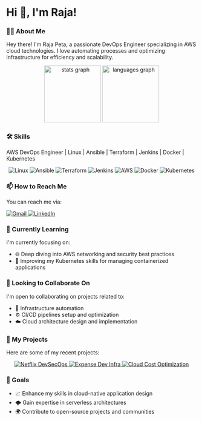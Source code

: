 # Hi 👋, I'm Raja!

<h3 align="left">👩‍💻 About Me</h3>

Hey there! I'm Raja Peta, a passionate DevOps Engineer specializing in AWS cloud technologies. I love automating processes and optimizing infrastructure for efficiency and scalability.

<div align="center">
  <img src="https://github-readme-stats.vercel.app/api?username=iam-raja&hide_title=false&hide_rank=false&show_icons=true&include_all_commits=true&count_private=true&disable_animations=false&theme=dracula&locale=en&hide_border=false" height="150" alt="stats graph" />
  <img src="https://github-readme-stats.vercel.app/api/top-langs?username=iam-raja&locale=en&hide_title=false&layout=compact&card_width=320&langs_count=5&theme=dracula&hide_border=false" height="150" alt="languages graph" />
</div>

<h3 align="left">🛠️ Skills</h3>

<!-- Intro -->
AWS DevOps Engineer | Linux | Ansible | Terraform | Jenkins | Docker | Kubernetes

<!-- Skills -->
<div align="center">
  <img src="https://img.shields.io/badge/Linux-FCC624?style=for-the-badge&logo=linux&logoColor=black" alt="Linux"/>
  <img src="https://img.shields.io/badge/Ansible-EE0000?style=for-the-badge&logo=ansible&logoColor=white" alt="Ansible"/>
  <img src="https://img.shields.io/badge/Terraform-623CE4?style=for-the-badge&logo=terraform&logoColor=white" alt="Terraform"/>
  <img src="https://img.shields.io/badge/Jenkins-D24939?style=for-the-badge&logo=jenkins&logoColor=white" alt="Jenkins"/>
  <img src="https://img.shields.io/badge/AWS-232F3E?style=for-the-badge&logo=amazon-aws&logoColor=white" alt="AWS"/>
  <img src="https://img.shields.io/badge/Docker-2496ED?style=for-the-badge&logo=docker&logoColor=white" alt="Docker"/>
  <img src="https://img.shields.io/badge/Kubernetes-326CE5?style=for-the-badge&logo=kubernetes&logoColor=white" alt="Kubernetes"/>
</div>

<h3 align="left">📫 How to Reach Me</h3>

You can reach me via:
<div align="left">
  <a href="mailto:rajapeta03@gmail.com">
    <img src="https://img.shields.io/badge/Gmail-D14836?style=for-the-badge&logo=gmail&logoColor=white" alt="Gmail"/>
  </a>
  <a href="https://www.linkedin.com/in/raja-peta/">
    <img src="https://img.shields.io/badge/LinkedIn-0077B5?style=for-the-badge&logo=linkedin&logoColor=white" alt="LinkedIn"/>
  </a>
</div>

<h3 align="left">🌱 Currently Learning</h3>

I'm currently focusing on:
- 🌐 Deep diving into AWS networking and security best practices
- 🚀 Improving my Kubernetes skills for managing containerized applications

<h3 align="left">🤝 Looking to Collaborate On</h3>

I'm open to collaborating on projects related to:
- 🔧 Infrastructure automation
- ⚙️ CI/CD pipelines setup and optimization
- ☁️ Cloud architecture design and implementation

<h3 align="left">📂 My Projects</h3>

Here are some of my recent projects:

<div align="center">
  <a href="https://github.com/iam-Raja/Netflix-DevSecOps">
    <img src="https://img.shields.io/badge/Netflix%20DevSecOps-000000?style=for-the-badge&logo=github&logoColor=white" alt="Netflix DevSecOps"/>
  </a>
  <a href="https://github.com/iam-Raja/Expense-dev-infra">
    <img src="https://img.shields.io/badge/Expense%20Dev%20Infra-000000?style=for-the-badge&logo=github&logoColor=white" alt="Expense Dev Infra"/>
  </a>
   <a href="https://github.com/iam-Raja/Cloud-Cost-Optimization---Identifying-Stale-EBS-Snapshots">
    <img src="https://img.shields.io/badge/Cloud%20Cost%20Optimization%20-%20Stale%20EBS%20Snapshots-000000?style=for-the-badge&logo=github&logoColor=white" alt="Cloud Cost Optimization"/>
  </a>
</div>

<h3 align="left">🎯 Goals</h3>

- 📈 Enhance my skills in cloud-native application design
- 🌩️ Gain expertise in serverless architectures
- 🌍 Contribute to open-source projects and communities
